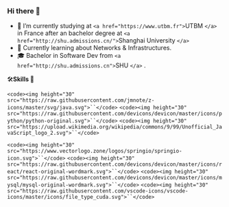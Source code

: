 ### Hi there 👋

- 🔭 I’m currently studying at `<a href="https://www.utbm.fr">`UTBM `</a>` in France after an bachelor degree at `<a href="http://shu.admissions.cn/">`Shanghai University `</a>`
- 🚀 Currently learning about Networks & Infrastructures.
- 🎓 Bachelor in Software Dev from `<a href="http://shu.admissions.cn">`SHU `</a>` .

🛠️**Skills 💾**

`<code><img height="30" src="https://raw.githubusercontent.com/jmnote/z-icons/master/svg/java.svg">``</code>`
`<code><img height="30" src="https://raw.githubusercontent.com/devicons/devicon/master/icons/python/python-original.svg">``</code>`
`<code><img height="30" src="https://upload.wikimedia.org/wikipedia/commons/9/99/Unofficial_JavaScript_logo_2.svg">``</code>`

`<code><img height="30" src="https://www.vectorlogo.zone/logos/springio/springio-icon.svg">``</code>`
`<code><img height="30" src="https://raw.githubusercontent.com/devicons/devicon/master/icons/react/react-original-wordmark.svg">``</code>`
`<code><img height="30" src="https://raw.githubusercontent.com/devicons/devicon/master/icons/mysql/mysql-original-wordmark.svg">``</code>`
`<code><img height="30" src="https://raw.githubusercontent.com/vscode-icons/vscode-icons/master/icons/file_type_cuda.svg">``</code>`



<!--
**constantin942/constantin942** is a ✨ _special_ ✨ repository because its `README.md` (this file) appears on your GitHub profile.

Here are some ideas to get you started:

- 🔭 I’m currently working on ...
- 🌱 I’m currently learning ...
- 👯 I’m looking to collaborate on ...
- 🤔 I’m looking for help with ...
- 💬 Ask me about ...
- 📫 How to reach me: ...
- 😄 Pronouns: ...
- ⚡ Fun fact: ...
-->
